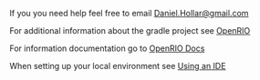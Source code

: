 If you you need help feel free to email Daniel.Hollar@gmail.com

For additional information about the gradle project see [OpenRIO](https://github.com/Open-RIO/GradleRIO)

For information documentation go to [OpenRIO Docs](https://github.com/Open-RIO/GradleRIO/tree/master/docs)

When setting up your local environment see [Using an IDE](https://github.com/Open-RIO/GradleRIO/blob/master/docs/03-using-an-ide.md)